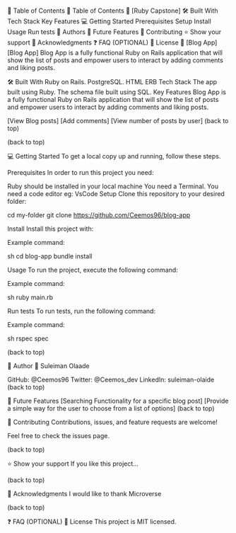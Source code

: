 📗 Table of Contents
📗 Table of Contents
📖 [Ruby Capstone]
🛠 Built With
Tech Stack
Key Features
💻 Getting Started
Prerequisites
Setup
Install
Usage
Run tests
👥 Authors
🔭 Future Features
🤝 Contributing
⭐️ Show your support
🙏 Acknowledgments
❓ FAQ (OPTIONAL)
📝 License
📖 [Blog App]
[Blog App] Blog App is a fully functional Ruby on Rails application that will show the list of posts and empower users to interact by adding comments and liking posts.

🛠 Built With
Ruby on Rails.
PostgreSQL.
HTML
ERB
Tech Stack
The app built using Ruby.
The schema file built using SQL.
Key Features
Blog App is a fully functional Ruby on Rails application that will show the list of posts and empower users to interact by adding comments and liking posts.

[View Blog posts]
[Add comments]
[View number of posts by user]
(back to top)

(back to top)

💻 Getting Started
To get a local copy up and running, follow these steps.

Prerequisites
In order to run this project you need:

Ruby should be installed in your local machine
You need a Terminal.
You need a code editor eg: VsCode
Setup
Clone this repository to your desired folder:

cd my-folder git clone https://github.com/Ceemos96/blog-app

Install
Install this project with:

Example command:

sh cd blog-app bundle install

Usage
To run the project, execute the following command:

Example command:

sh ruby main.rb

Run tests
To run tests, run the following command:

Example command:

sh rspec spec

(back to top)

👥 Author
👤 Suleiman Olaade

GitHub: @Ceemos96
Twitter: @Ceemos_dev
LinkedIn: suleiman-olaide
(back to top)

🔭 Future Features
 [Searching Functionality for a specific blog post]
 [Provide a simple way for the user to choose from a list of options]
(back to top)

🤝 Contributing
Contributions, issues, and feature requests are welcome!

Feel free to check the issues page.

(back to top)

⭐️ Show your support
If you like this project...

(back to top)

🙏 Acknowledgments
I would like to thank Microverse

(back to top)

❓ FAQ (OPTIONAL)
📝 License
This project is MIT licensed.
